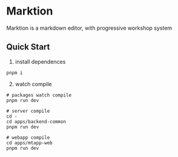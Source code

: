 # Marktion

Marktion is a markdown editor, with progressive workshop system

## Quick Start

1. install dependences

```shell
pnpm i
```

2. watch compile

```shell
# packages watch compile
pnpm run dev

# server compile
cd -
cd apps/backend-common
pnpm run dev

# webapp compile
cd apps/mtapp-web
pnpm run dev
```
